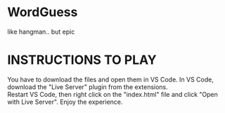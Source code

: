 # WordGuess
like hangman.. but epic


# INSTRUCTIONS TO PLAY  
You have to download the files and open them in VS Code. In VS Code, download the "Live Server" plugin from the extensions.  
Restart VS Code, then right click on the "index.html" file and click "Open with Live Server". Enjoy the experience.
